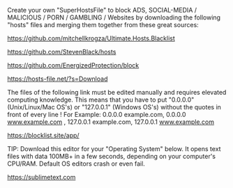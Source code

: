 Create your own "SuperHostsFile" to block ADS, SOCIAL-MEDIA / MALICIOUS / PORN / GAMBLING / Websites by downloading the following "hosts" files and merging them together from these great sources:

https://github.com/mitchellkrogza/Ultimate.Hosts.Blacklist

https://github.com/StevenBlack/hosts

https://github.com/EnergizedProtection/block

https://hosts-file.net/?s=Download

The files of the following link must be edited manually and requires elevated computing knowledge. This means that you have to put "0.0.0.0<SPACE>" (Unix/Linux/Mac OS's) or "127.0.0.1<SPACE>" (Windows OS's) without the quotes in front of every line !
For Example: 0.0.0.0 example.com, 0.0.0.0 www.example.com , 127.0.0.1 example.com, 127.0.0.1 www.example.com

https://blocklist.site/app/

TIP: Download this editor for your "Operating System" below. It opens text files with data 100MB+ in a few seconds, depending on your computer's CPU/RAM. Default OS editors crash or even fail.

https://sublimetext.com

